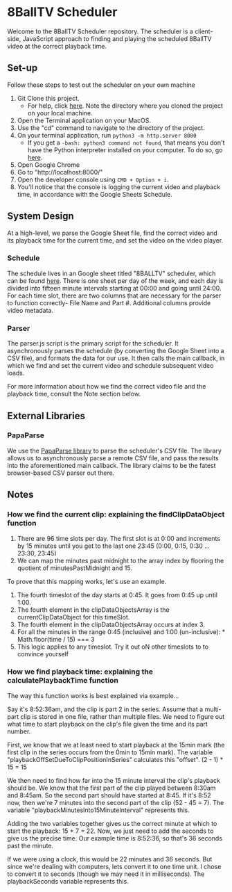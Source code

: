 # 8BallTV Scheduler
Welcome to the 8BallTV Scheduler repository. The scheduler is a
client-side, JavaScript approach to finding and playing the scheduled
8BallTV video at the correct playback time.

## Set-up
Follow these steps to test out the scheduler on your own machine
1. Git Clone this project.
   * For help, click [here](https://help.github.com/articles/cloning-a-repository/).
	   Note the directory where you cloned the project on your local machine.
2. Open the Terminal application on your MacOS.
3. Use the "cd" command to navigate to the directory of the project.
4. On your terminal application, run `python3 -m http.server 8000`
	 * If you get a `-bash: python3 command not found`, that means
	   you don't have the Python interpreter installed on your computer.
	   To do so, go [here](https://www.python.org/downloads/).
5. Open Google Chrome
6. Go to "http://localhost:8000/"
7. Open the developer console using `CMD + Option + i`.
8. You'll notice that the console is logging the current video and playback
	 time, in accordance with the Google Sheets Schedule.


## System Design
At a high-level, we parse the Google Sheet file, find the correct video
and its playback time for the current time, and set the video on the
video player.

### Schedule
The schedule lives in an Google sheet titled "8BALLTV"
scheduler, which can be found [here](). There is one sheet per day of
the week, and each day is divided into fifteen minute intervals starting
at 00:00 and going until 24:00. For each time slot, there are two
columns that are necessary for the parser to function correctly- File
Name and Part #. Additional columns provide video metadata.

### Parser
The parser.js script is the primary script for the scheduler. It asynchronously
parses the schedule (by converting the Google Sheet into a CSV file), and formats
the data for our use. It then
calls the main callback, in which we find and set the current video
and schedule subsequent video loads.

For more information about how we find the correct video file and the
playback time, consult the Note section below.

## External Libraries

### PapaParse
We use the [PapaParse library](https://www.papaparse.com/) to parse
the scheduler's CSV file. The library allows us to asynchronously
parse a remote CSV file, and pass the results into the aforementioned
main callback. The library claims to be the fatest browser-based CSV parser out there.

## Notes
### How we find the current clip: explaining the findClipDataObject function
1. There are 96 time slots per day. The first slot is at 0:00 and increments
by 15 minutes until you get to the last one 23:45 (0:00, 0:15, 0:30 ... 23:30, 23:45)
2. We can map the minutes past midnight to the array index
by flooring the quotient of minutesPastMidnight and 15.

To prove that this mapping works, let's use an example.
1. The fourth timeslot of the day starts at 0:45. It goes from 0:45 up until 1:00.
2. The fourth element in the clipDataObjectsArray is the currentClipDataObject for this timeSlot.
3. The fourth element in the clipDataObjectsArray occurs at index 3.
4. For all the minutes in the range 0:45 (inclusive) and 1:00 (un-inclusive):
		* Math.floor(time / 15) === 3
5. This logic applies to any timeslot. Try it out oN other timeslots to to convince yourself


### How we find playback time: explaining the calculatePlaybackTime function
The way this function works is best explained via example...

Say it's 8:52:36am, and the clip is part 2 in the series.
Assume that a multi-part clip is stored in one file, rather than
multiple files. We need to figure out what time to start playback
on the clip's file given the time and its part number.

First, we know that we at least need to start playback
at the 15min mark (the first clip in the series occurs from the 0min
to 15min mark). The variable
"playbackOffSetDueToClipPositionInSeries" calculates this "offset".
(2 - 1) * 15 = 15

We then need to find how far into the 15 minute interval the clip's
playback should be. We know that the first part of the clip played
between 8:30am and 8:45am. So the second part should have started at
8:45. If it's 8:52 now, then we're 7 minutes into the second part of
the clip (52 - 45 = 7). The variable "playbackMinutesInto15MinuteInterval"
represents this.

Adding the two variables together gives us the correct  minute
at which to start the playback: 15 + 7 = 22. Now, we just need to add
the seconds to give us the precise time. Our example time is 8:52:36,
so that's 36 seconds past the minute.

If we were using a clock, this would be 22 minutes and 36 seconds.
But since we're dealing with computers, lets convert it to one
time unit. I chose to convert it to seconds (though we may need it
in milliseconds). The playbackSeconds variable represents this.
